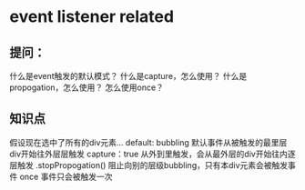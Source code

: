 # event listener related
## 提问：
什么是event触发的默认模式？
什么是capture，怎么使用？
什么是propogation，怎么使用？
怎么使用once？




## 知识点
假设现在选中了所有的div元素...
default: bubbling 默认事件从被触发的最里层div开始往外层层触发
capture：true 从外到里触发，会从最外层的div开始往内逐层触发
.stopPropogation() 阻止向别的层级bubbling，只有本div元素会被触发事件
once 事件只会被触发一次
